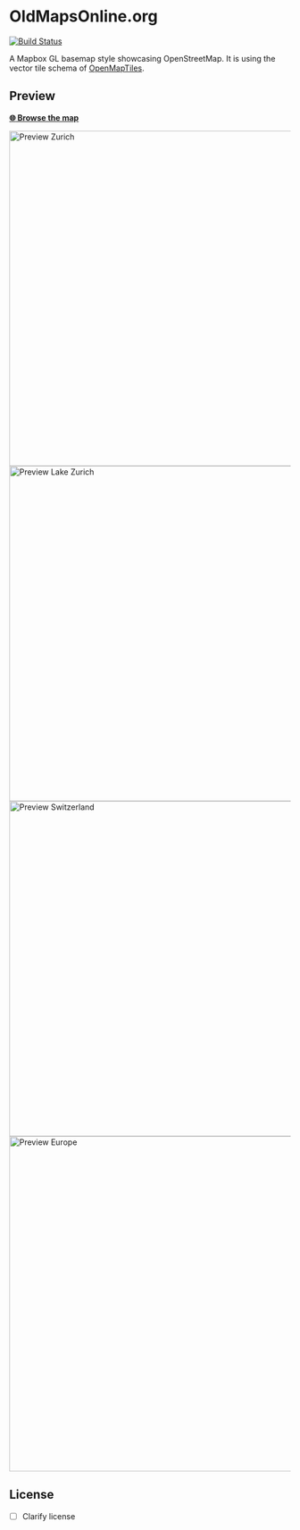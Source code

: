 # OldMapsOnline.org
[![Build Status](https://travis-ci.org/klokantech/oldmapsonline-gl-style.svg?branch=master)](https://travis-ci.org/klokantech/oldmapsonline-gl-style)

A Mapbox GL basemap style showcasing OpenStreetMap.
It is using the vector tile
schema of [OpenMapTiles](https://github.com/openmaptiles/openmaptiles).

## Preview

**[:globe_with_meridians: Browse the map](https://api.mapbox.com/styles/v1/openmaptiles/ciwf7h9k400882pmt3ud8z8td.html?title=true&access_token=pk.eyJ1Ijoib3Blbm1hcHRpbGVzIiwiYSI6ImNpdnY3eTJxZzAwMGMyb3BpdWJmajcxNzcifQ.hP1BxcxldIhakMcPSJLQ1Q#7.25/46.923/8.466)**

<img src="https://github.com/klokantech/oldmapsonline-gl-style/raw/gh-pages/preview/preview-15.png" width="600" title="Preview Zurich">

<img src="https://github.com/klokantech/oldmapsonline-gl-style/raw/gh-pages/preview/preview-10.png" width="600" title="Preview Lake Zurich">

<img src="https://github.com/klokantech/oldmapsonline-gl-style/raw/gh-pages/preview/preview-7.png" width="600" title="Preview Switzerland">

<img src="https://github.com/klokantech/oldmapsonline-gl-style/raw/gh-pages/preview/preview-4.png" width="600" title="Preview Europe">

## License

- [ ] Clarify license
